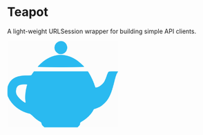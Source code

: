 
# Teapot
A light-weight URLSession wrapper for building simple API clients.


<img src="./teapot.png" width=257 height=200 />
